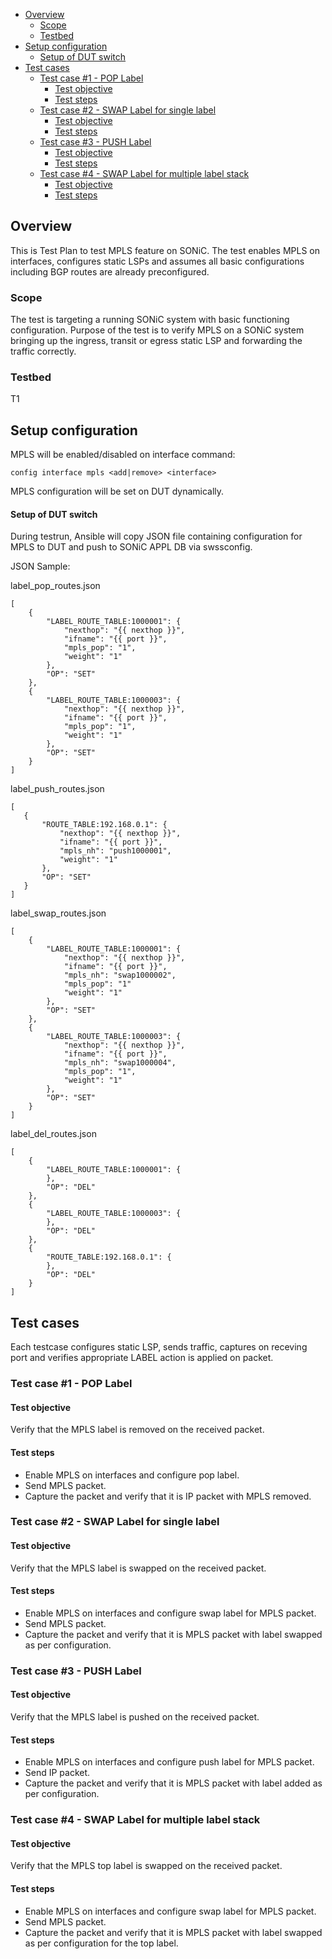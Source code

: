 - [Overview](#overview)
  * [Scope](#scope)
  * [Testbed](#testbed)
- [Setup configuration](#setup-configuration)
    + [Setup of DUT switch](#setup-of-dut-switch)
- [Test cases](#test-cases)
  * [Test case \#1 - POP Label](#test-case-1---pop-label)
    + [Test objective](#test-objective)
    + [Test steps](#test-steps)
  * [Test case \#2 - SWAP Label for single label](#test-case-2---swap-label-for-single-label)
    + [Test objective](#test-objective-1)
    + [Test steps](#test-steps-1)
  * [Test case \#3 - PUSH Label](#test-case-3---push-label)
    + [Test objective](#test-objective-2)
    + [Test steps](#test-steps-2)
  * [Test case \#4 - SWAP Label for multiple label stack](#test-case-4---swap-label-for-multiple-label-stack)
    + [Test objective](#test-objective-3)
    + [Test steps](#test-steps-3)

## Overview
This is Test Plan to test MPLS feature on SONiC. The test enables MPLS on interfaces, configures static LSPs and assumes all basic configurations including BGP routes are already preconfigured.

### Scope
The test is targeting a running SONiC system with basic functioning configuration.
Purpose of the test is to verify MPLS on a SONiC system bringing up the ingress, transit or egress static LSP and forwarding the traffic correctly.

### Testbed 
T1

## Setup configuration
MPLS will be enabled/disabled on interface command:
```
config interface mpls <add|remove> <interface>
```
MPLS configuration will be set on DUT dynamically.

#### Setup of DUT switch
During testrun, Ansible will copy JSON file containing configuration for MPLS to DUT and push to SONiC APPL DB via swssconfig.

JSON Sample:

label_pop_routes.json

```
[
    {
        "LABEL_ROUTE_TABLE:1000001": {
            "nexthop": "{{ nexthop }}",
            "ifname": "{{ port }}",
            "mpls_pop": "1",
            "weight": "1"
        },
        "OP": "SET"
    },
    {
        "LABEL_ROUTE_TABLE:1000003": {
            "nexthop": "{{ nexthop }}",
            "ifname": "{{ port }}",
            "mpls_pop": "1",
            "weight": "1"
        },
        "OP": "SET"
    }
]
 ```
 
 label_push_routes.json
 
 ```
 [
    {
        "ROUTE_TABLE:192.168.0.1": {
            "nexthop": "{{ nexthop }}",
            "ifname": "{{ port }}",
            "mpls_nh": "push1000001",
            "weight": "1"
        },
        "OP": "SET"
    }
]
```
label_swap_routes.json

```
[
    {
        "LABEL_ROUTE_TABLE:1000001": {
            "nexthop": "{{ nexthop }}",
            "ifname": "{{ port }}",
            "mpls_nh": "swap1000002",
            "mpls_pop": "1"
            "weight": "1"
        },
        "OP": "SET"
    },
    {
        "LABEL_ROUTE_TABLE:1000003": {
            "nexthop": "{{ nexthop }}",
            "ifname": "{{ port }}",
            "mpls_nh": "swap1000004",
            "mpls_pop": "1",
            "weight": "1"
        },
        "OP": "SET"
    }
]
```
label_del_routes.json

```
[
    {
        "LABEL_ROUTE_TABLE:1000001": {
        },
        "OP": "DEL"
    },
    {
        "LABEL_ROUTE_TABLE:1000003": {
        },
        "OP": "DEL"
    },
    {
        "ROUTE_TABLE:192.168.0.1": {
        },
        "OP": "DEL"
    }
]
```
## Test cases

Each testcase configures static LSP, sends traffic, captures on receving port and verifies appropriate LABEL action is applied on packet.

### Test case \#1 - POP Label

#### Test objective

Verify that the MPLS label is removed on the received packet.

#### Test steps
- Enable MPLS on interfaces and configure pop label.
- Send MPLS packet.
- Capture the packet and verify that it is IP packet with MPLS removed.

### Test case \#2 - SWAP Label for single label

#### Test objective

Verify that the MPLS label is swapped on the received packet.

#### Test steps
- Enable MPLS on interfaces and configure swap label for MPLS packet.
- Send MPLS packet.
- Capture the packet and verify that it is MPLS packet with label swapped as per configuration.

### Test case \#3 - PUSH Label

#### Test objective

Verify that the MPLS label is pushed on the received packet.

#### Test steps
- Enable MPLS on interfaces and configure push label for MPLS packet.
- Send IP packet.
- Capture the packet and verify that it is MPLS packet with label added as per configuration. 


### Test case \#4 - SWAP Label for multiple label stack

#### Test objective

Verify that the MPLS top label is swapped on the received packet.

#### Test steps
- Enable MPLS on interfaces and configure swap label for MPLS packet.
- Send MPLS packet.
- Capture the packet and verify that it is MPLS packet with label swapped as per configuration for the top label.
 
